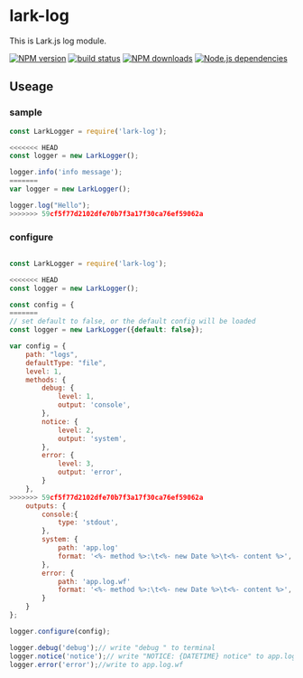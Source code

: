 # lark-log

This is Lark.js log module.

[![NPM version][npm-image]][npm-url]
[![build status][travis-image]][travis-url]
[![NPM downloads][downloads-image]][npm-url]
[![Node.js dependencies][david-image]][david-url]

## Useage

### sample 

```javascript
const LarkLogger = require('lark-log');

<<<<<<< HEAD
const logger = new LarkLogger();

logger.info('info message');
=======
var logger = new LarkLogger();

logger.log("Hello");
>>>>>>> 59cf5f77d2102dfe70b7f3a17f30ca76ef59062a
```

### configure

```javascript

const LarkLogger = require('lark-log');

<<<<<<< HEAD
const logger = new LarkLogger();

const config = {
=======
// set default to false, or the default config will be loaded
const logger = new LarkLogger({default: false});

var config = {
    path: "logs",
    defaultType: "file",
    level: 1,
    methods: {
        debug: {
            level: 1,
            output: 'console',
        },
        notice: {
            level: 2,
            output: 'system',
        },
        error: {
            level: 3,
            output: 'error',
        }
    },
>>>>>>> 59cf5f77d2102dfe70b7f3a17f30ca76ef59062a
    outputs: {
        console:{
            type: 'stdout',
        },
        system: {
            path: 'app.log'
            format: '<%- method %>:\t<%- new Date %>\t<%- content %>',
        },
        error: {
            path: 'app.log.wf'
            format: '<%- method %>:\t<%- new Date %>\t<%- content %>',
        }
    }
};

logger.configure(config);

logger.debug('debug');// write "debug " to terminal
logger.notice('notice');// write "NOTICE: {DATETIME} notice" to app.log, {DATETIME} is just what `new Date()` returns
logger.error('error');//write to app.log.wf
```

[npm-image]: https://img.shields.io/npm/v/lark-log.svg?style=flat-square
[npm-url]: https://npmjs.org/package/lark-log
[travis-image]: https://img.shields.io/travis/larkjs/lark-log/master.svg?style=flat-square
[travis-url]: https://travis-ci.org/larkjs/lark-log
[downloads-image]: https://img.shields.io/npm/dm/lark-log.svg?style=flat-square
[david-image]: https://img.shields.io/david/larkjs/lark-log.svg?style=flat-square
[david-url]: https://david-dm.org/larkjs/lark-log


